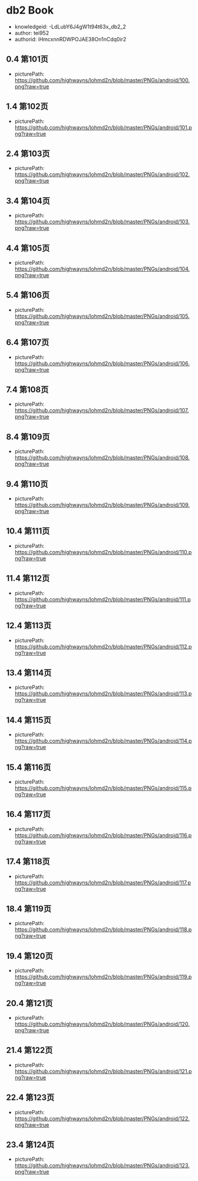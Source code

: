 db2 Book
===
* knowledgeid: -LdLubY6J4gW1t94t63x_db2_2
* author: tei952
* authorid: iHmcxnnRDWPOJAE38On1nCdq0ir2

## 0.4 第101页
* picturePath: https://github.com/highwayns/lohmd2n/blob/master/PNGs/android/100.png?raw=true

## 1.4 第102页
* picturePath: https://github.com/highwayns/lohmd2n/blob/master/PNGs/android/101.png?raw=true

## 2.4 第103页
* picturePath: https://github.com/highwayns/lohmd2n/blob/master/PNGs/android/102.png?raw=true

## 3.4 第104页
* picturePath: https://github.com/highwayns/lohmd2n/blob/master/PNGs/android/103.png?raw=true

## 4.4 第105页
* picturePath: https://github.com/highwayns/lohmd2n/blob/master/PNGs/android/104.png?raw=true

## 5.4 第106页
* picturePath: https://github.com/highwayns/lohmd2n/blob/master/PNGs/android/105.png?raw=true

## 6.4 第107页
* picturePath: https://github.com/highwayns/lohmd2n/blob/master/PNGs/android/106.png?raw=true

## 7.4 第108页
* picturePath: https://github.com/highwayns/lohmd2n/blob/master/PNGs/android/107.png?raw=true

## 8.4 第109页
* picturePath: https://github.com/highwayns/lohmd2n/blob/master/PNGs/android/108.png?raw=true

## 9.4 第110页
* picturePath: https://github.com/highwayns/lohmd2n/blob/master/PNGs/android/109.png?raw=true

## 10.4 第111页
* picturePath: https://github.com/highwayns/lohmd2n/blob/master/PNGs/android/110.png?raw=true

## 11.4 第112页
* picturePath: https://github.com/highwayns/lohmd2n/blob/master/PNGs/android/111.png?raw=true

## 12.4 第113页
* picturePath: https://github.com/highwayns/lohmd2n/blob/master/PNGs/android/112.png?raw=true

## 13.4 第114页
* picturePath: https://github.com/highwayns/lohmd2n/blob/master/PNGs/android/113.png?raw=true

## 14.4 第115页
* picturePath: https://github.com/highwayns/lohmd2n/blob/master/PNGs/android/114.png?raw=true

## 15.4 第116页
* picturePath: https://github.com/highwayns/lohmd2n/blob/master/PNGs/android/115.png?raw=true

## 16.4 第117页
* picturePath: https://github.com/highwayns/lohmd2n/blob/master/PNGs/android/116.png?raw=true

## 17.4 第118页
* picturePath: https://github.com/highwayns/lohmd2n/blob/master/PNGs/android/117.png?raw=true

## 18.4 第119页
* picturePath: https://github.com/highwayns/lohmd2n/blob/master/PNGs/android/118.png?raw=true

## 19.4 第120页
* picturePath: https://github.com/highwayns/lohmd2n/blob/master/PNGs/android/119.png?raw=true

## 20.4 第121页
* picturePath: https://github.com/highwayns/lohmd2n/blob/master/PNGs/android/120.png?raw=true

## 21.4 第122页
* picturePath: https://github.com/highwayns/lohmd2n/blob/master/PNGs/android/121.png?raw=true

## 22.4 第123页
* picturePath: https://github.com/highwayns/lohmd2n/blob/master/PNGs/android/122.png?raw=true

## 23.4 第124页
* picturePath: https://github.com/highwayns/lohmd2n/blob/master/PNGs/android/123.png?raw=true

